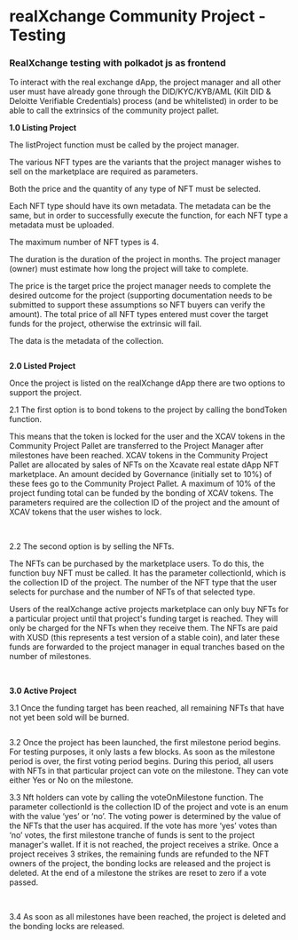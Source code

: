 # realXchange Community Project - Testing

### **RealXchange testing with polkadot js as frontend**

To interact with the real exchange dApp, the project manager and all other user must have already gone through the DID/KYC/KYB/AML (Kilt DID & Deloitte Verifiable Credentials) process (and be whitelisted) in order to be able to call the extrinsics of the community project pallet.

**1.0 Listing Project**

The listProject function must be called by the project manager.

The various NFT types are the variants that the project manager wishes to sell on the marketplace are required as parameters.

Both the price and the quantity of any type of NFT must be selected.

Each NFT type should have its own metadata. The metadata can be the same, but in order to successfully execute the function, for each NFT type a metadata must be uploaded.

The maximum number of NFT types is 4.

The duration is the duration of the project in months. The project manager (owner) must estimate how long the project will take to complete.

The price is the target price the project manager needs to complete the desired outcome for the project (supporting documentation needs to be submitted to support these assumptions so NFT buyers can verify the amount). The total price of all NFT types entered must cover the target funds for the project, otherwise the extrinsic will fail.

The data is the metadata of the collection.

<figure><img src="https://lh7-us.googleusercontent.com/Vq9wgxUGgri9k5MLDw-lgf-S7v3aKo8nt8ImdA-L9sP2JuTYW8r43sPphArmKu7WBDx9r6dKLQi2kqMTlTmyww0W7WswyX9ZRVM5bd_2rNGoCaA5ytylr57hhJ2AS0HFjJwAFcg9d9hjW8lQIzR7Pw" alt=""><figcaption></figcaption></figure>

**2.0 Listed Project**

Once the project is listed on the realXchange dApp there are two options to support the project.

2.1 The first option is to bond tokens to the project by calling the bondToken function.

This means that the token is locked for the user and the XCAV tokens in the Community Project Pallet are transferred to the Project Manager after milestones have been reached. XCAV tokens in the Community Project Pallet are allocated by sales of NFTs on the Xcavate real estate dApp NFT marketplace. An amount decided by Governance (initially set to 10%) of these fees go to the Community Project Pallet. A maximum of 10% of the project funding total can be funded by the bonding of XCAV tokens. The parameters required are the collection ID of the project and the amount of XCAV tokens that the user wishes to lock.

<figure><img src="https://lh7-us.googleusercontent.com/VC8DLaX282uqB3gbaWeQKQMOsR2VGe3JFRuP_MbYxRv8FE0_TMZIenW1cxD1ZzhDd0uIyAyDr2zsG4vsiXkq0Kuu5qysZi-2iLZ-5WUnVA7PNTihDqYTutuc1Rz8fddX60Ag5f1yEG9q-QbkQ1WpkA" alt=""><figcaption></figcaption></figure>

\
2.2 The second option is by selling the NFTs.

The NFTs can be purchased by the marketplace users. To do this, the function buy NFT must be called. It has the parameter collectionId, which is the collection ID of the project. The number of the NFT type that the user selects for purchase and the number of NFTs of that selected type.

Users of the realXchange active projects marketplace can only buy NFTs for a particular project until that project's funding target is reached. They will only be charged for the NFTs when they receive them. The NFTs are paid with XUSD (this represents a test version of a stable coin), and later these funds are forwarded to the project manager in equal tranches based on the number of milestones.

<figure><img src="https://lh7-us.googleusercontent.com/UVdlbhLEfzVk1bxRwPk0zkVTCPcXh-rLWSK7G28OiLEWDswIf-_gzf9EiplWvpaf-skOk4_XBMpckMbohbpLPvcCktSEHgcMtIuuSCY_dgoEiyCG043OLz27Q-L-tPAi1uzBXz7Frvi9e9a5AZ9ywg" alt=""><figcaption></figcaption></figure>

\
**3.0 Active Project**

3.1 Once the funding target has been reached, all remaining NFTs that have not yet been sold will be burned.

<figure><img src="https://lh7-us.googleusercontent.com/F_MeQ6czRJUZ1otjZug5LzIU3N8vRhz2aZVZSKwvoXIBTX1aPhFeN0x5ivOn1DAEDEmXGx8-vDM--S9vHVXRqQRpet1DTxwFrussD-VGqZgbGL8yMN0TRO6_oTf2x2KVT2W8LF0ZeXozdlWPUhG_vg" alt=""><figcaption></figcaption></figure>

3.2 Once the project has been launched, the first milestone period begins. For testing purposes, it only lasts a few blocks. As soon as the milestone period is over, the first voting period begins. During this period, all users with NFTs in that particular project can vote on the milestone. They can vote either Yes or No on the milestone.

3.3 Nft holders can vote by calling the voteOnMilestone function. The parameter collectionId is the collection ID of the project and vote is an enum with the value ‘yes’ or ‘no’. The voting power is determined by the value of the NFTs that the user has acquired. If the vote has more ‘yes’ votes than ‘no’ votes, the first milestone tranche of funds is sent to the project manager's wallet. If it is not reached, the project receives a strike. Once a project receives 3 strikes, the remaining funds are refunded to the NFT owners of the project, the bonding locks are released and the project is deleted. At the end of a milestone the strikes are reset to zero if a vote passed.

<figure><img src="https://lh7-us.googleusercontent.com/_CGXFb3_u0vIdlxdnZYlAq97_DX14I5vcuhOAWbnU-mByCz1nEERz4feeA9VZHKFTETWcRjTSK691x5oAtuSo0XXFVg16kuU6CGoB48yp1EA-CMs5ZF1I4RupbkzpfOr6JTDgcJUZsfDcY2jF_6GMQ" alt=""><figcaption></figcaption></figure>

\
3.4 As soon as all milestones have been reached, the project is deleted and the bonding locks are released.
